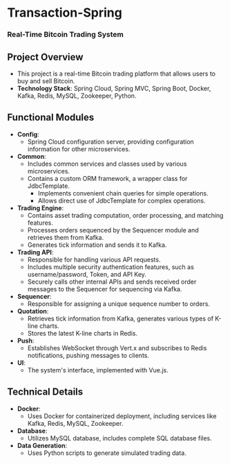 # Transaction-Spring
### Real-Time Bitcoin Trading System

## Project Overview
- This project is a real-time Bitcoin trading platform that allows users to buy and sell Bitcoin.
- **Technology Stack**: Spring Cloud, Spring MVC, Spring Boot, Docker, Kafka, Redis, MySQL, Zookeeper, Python.

## Functional Modules
- **Config**:
    - Spring Cloud configuration server, providing configuration information for other microservices.
- **Common**:
    - Includes common services and classes used by various microservices.
    - Contains a custom ORM framework, a wrapper class for JdbcTemplate.
        - Implements convenient chain queries for simple operations.
        - Allows direct use of JdbcTemplate for complex operations.
- **Trading Engine**:
    - Contains asset trading computation, order processing, and matching features.
    - Processes orders sequenced by the Sequencer module and retrieves them from Kafka.
    - Generates tick information and sends it to Kafka.
- **Trading API**:
    - Responsible for handling various API requests.
    - Includes multiple security authentication features, such as username/password, Token, and API Key.
    - Securely calls other internal APIs and sends received order messages to the Sequencer for sequencing via Kafka.
- **Sequencer**:
    - Responsible for assigning a unique sequence number to orders.
- **Quotation**:
    - Retrieves tick information from Kafka, generates various types of K-line charts.
    - Stores the latest K-line charts in Redis.
- **Push**:
    - Establishes WebSocket through Vert.x and subscribes to Redis notifications, pushing messages to clients.
- **UI**:
    - The system's interface, implemented with Vue.js.

## Technical Details
- **Docker**:
    - Uses Docker for containerized deployment, including services like Kafka, Redis, MySQL, Zookeeper.
- **Database**:
    - Utilizes MySQL database, includes complete SQL database files.
- **Data Generation**:
    - Uses Python scripts to generate simulated trading data.
